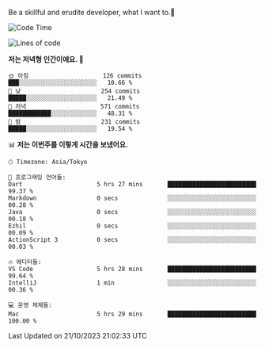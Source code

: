 Be a skillful and erudite developer, what I want to.👶

<!--START_SECTION:waka-->
![Code Time](http://img.shields.io/badge/Code%20Time-8%20hrs%2043%20mins-blue)

![Lines of code](https://img.shields.io/badge/%EC%A0%80%EB%8A%94%20%EC%97%AC%ED%83%9C%EA%B9%8C%EC%A7%80%20-577.5%20thousand%20%EC%A4%84%EC%9D%98%20%EC%BD%94%EB%93%9C%EB%A5%BC%20%EC%9E%91%EC%84%B1%ED%96%88%EC%96%B4%EC%9A%94.-blue)

**저는 저녁형 인간이에요. 🦉** 

```text
🌞 아침                     126 commits         ███░░░░░░░░░░░░░░░░░░░░░░   10.66 % 
🌆 낮　                     254 commits         █████░░░░░░░░░░░░░░░░░░░░   21.49 % 
🌃 저녁                     571 commits         ████████████░░░░░░░░░░░░░   48.31 % 
🌙 밤　                     231 commits         █████░░░░░░░░░░░░░░░░░░░░   19.54 % 
```


📊 **저는 이번주를 이렇게 시간을 보냈어요.** 

```text
🕑︎ Timezone: Asia/Tokyo

💬 프로그래밍 언어들: 
Dart                     5 hrs 27 mins       █████████████████████████   99.37 % 
Markdown                 0 secs              ░░░░░░░░░░░░░░░░░░░░░░░░░   00.28 % 
Java                     0 secs              ░░░░░░░░░░░░░░░░░░░░░░░░░   00.18 % 
Ezhil                    0 secs              ░░░░░░░░░░░░░░░░░░░░░░░░░   00.09 % 
ActionScript 3           0 secs              ░░░░░░░░░░░░░░░░░░░░░░░░░   00.03 % 

🔥 에디터들: 
VS Code                  5 hrs 28 mins       █████████████████████████   99.64 % 
IntelliJ                 1 min               ░░░░░░░░░░░░░░░░░░░░░░░░░   00.36 % 

💻 운영 체제들: 
Mac                      5 hrs 29 mins       █████████████████████████   100.00 % 
```


 Last Updated on 21/10/2023 21:02:33 UTC
<!--END_SECTION:waka-->
